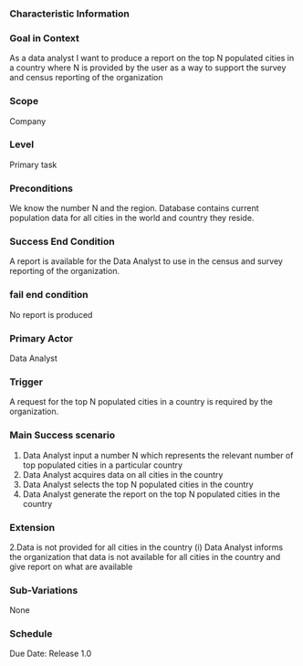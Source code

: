 ### Characteristic Information

### Goal in Context
As a data analyst I want to produce a report on the top N populated cities in a country where N is provided by the user as a way to support the survey and census reporting of the organization

### Scope
Company

### Level
Primary task

### Preconditions
We know the number N and the region. Database contains current population data for all cities in the world and country they reside.

### Success End Condition
A report is available for the Data Analyst to use in the census and survey reporting of the organization.

### fail end condition
No report is produced

### Primary Actor
Data Analyst

### Trigger
A request for the top N populated cities in a country is required by the organization.

### Main Success scenario
1.	Data Analyst input a number N which represents the relevant number of top populated cities in a particular country
2.	Data Analyst acquires data on all cities in the country
3.	Data Analyst selects the top N populated cities in the country
4.	Data Analyst generate the report on the top N populated cities in the country

### Extension
2.Data is not provided for all cities in the country
(i) Data Analyst informs the organization that data is not available for all cities in the country and give report on what are available 

### Sub-Variations
None

### Schedule
Due Date: Release 1.0

